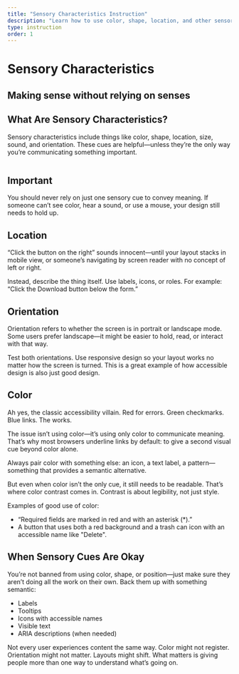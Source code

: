 ```yaml
---
title: "Sensory Characteristics Instruction"
description: "Learn how to use color, shape, location, and other sensory cues without excluding users. This lesson shows you how to back up visual and audio indicators with accessible, semantic alternatives."
type: instruction
order: 1
---
```


# Sensory Characteristics

<h2 class="subheading">Making sense without relying on senses</h2>

## What Are Sensory Characteristics?

Sensory characteristics include things like color, shape, location, size, sound, and orientation. These cues are helpful—unless they’re the only way you’re communicating something important.

<div class="important-callout">
  <img src="/images/icon_eyes_right.png" alt="" class="icon-eyes" />
  <div>
    <h2 class="important-heading">Important</h2>
    <div class="important-content">
      <p>
        You should never rely on just one sensory cue to convey meaning. If someone can’t see color, hear a sound, or use a mouse, your design still needs to hold up.
      </p>
    </div>
  </div>
</div>

## Location

“Click the button on the right” sounds innocent—until your layout stacks in mobile view, or someone’s navigating by screen reader with no concept of left or right.

Instead, describe the thing itself. Use labels, icons, or roles. For example: “Click the Download button below the form.”

## Orientation

Orientation refers to whether the screen is in portrait or landscape mode. Some users prefer landscape—it might be easier to hold, read, or interact with that way.

Test both orientations. Use responsive design so your layout works no matter how the screen is turned. This is a great example of how accessible design is also just good design.

## Color

Ah yes, the classic accessibility villain. Red for errors. Green checkmarks. Blue links. The works.

The issue isn’t using color—it’s using only color to communicate meaning. That’s why most browsers underline links by default: to give a second visual cue beyond color alone.

Always pair color with something else: an icon, a text label, a pattern—something that provides a semantic alternative.

But even when color isn’t the only cue, it still needs to be readable. That’s where color contrast comes in. Contrast is about legibility, not just style.

Examples of good use of color:

- “Required fields are marked in red and with an asterisk (\*).”
- A button that uses both a red background and a trash can icon with an accessible name like "Delete".

<!-- add a bit about the activity. can easily be fixed with practice. can make a cute color palette that's still accessible. dive more into contrast. -->

## When Sensory Cues Are Okay

You’re not banned from using color, shape, or position—just make sure they aren’t doing all the work on their own. Back them up with something semantic:

- Labels
- Tooltips
- Icons with accessible names
- Visible text
- ARIA descriptions (when needed)

Not every user experiences content the same way. Color might not register. Orientation might not matter. Layouts might shift. What matters is giving people more than one way to understand what’s going on.
